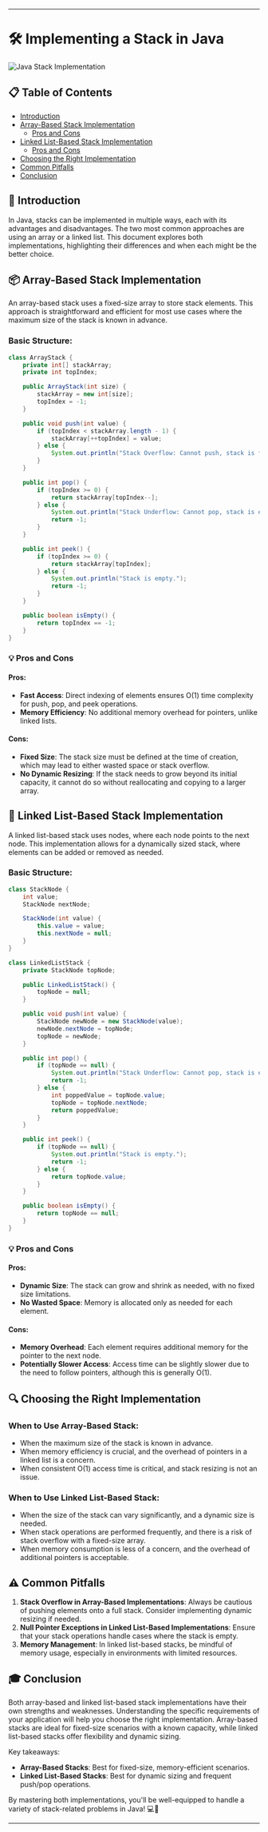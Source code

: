
---

# 🛠️ Implementing a Stack in Java

![Java Stack Implementation](https://img.shields.io/badge/Java-Stack_Implementation-blue?style=for-the-badge&logo=java)

## 📋 Table of Contents
- [Introduction](#-introduction)
- [Array-Based Stack Implementation](#-array-based-stack-implementation)
  - [Pros and Cons](#-pros-and-cons)
- [Linked List-Based Stack Implementation](#-linked-list-based-stack-implementation)
  - [Pros and Cons](#-pros-and-cons)
- [Choosing the Right Implementation](#-choosing-the-right-implementation)
- [Common Pitfalls](#-common-pitfalls)
- [Conclusion](#-conclusion)

## 🌟 Introduction

In Java, stacks can be implemented in multiple ways, each with its advantages and disadvantages. The two most common approaches are using an array or a linked list. This document explores both implementations, highlighting their differences and when each might be the better choice.

## 📦 Array-Based Stack Implementation

An array-based stack uses a fixed-size array to store stack elements. This approach is straightforward and efficient for most use cases where the maximum size of the stack is known in advance.

### Basic Structure:
```java
class ArrayStack {
    private int[] stackArray;
    private int topIndex;

    public ArrayStack(int size) {
        stackArray = new int[size];
        topIndex = -1;
    }

    public void push(int value) {
        if (topIndex < stackArray.length - 1) {
            stackArray[++topIndex] = value;
        } else {
            System.out.println("Stack Overflow: Cannot push, stack is full.");
        }
    }

    public int pop() {
        if (topIndex >= 0) {
            return stackArray[topIndex--];
        } else {
            System.out.println("Stack Underflow: Cannot pop, stack is empty.");
            return -1;
        }
    }

    public int peek() {
        if (topIndex >= 0) {
            return stackArray[topIndex];
        } else {
            System.out.println("Stack is empty.");
            return -1;
        }
    }

    public boolean isEmpty() {
        return topIndex == -1;
    }
}
```

### 💡 Pros and Cons

#### Pros:
- **Fast Access**: Direct indexing of elements ensures O(1) time complexity for push, pop, and peek operations.
- **Memory Efficiency**: No additional memory overhead for pointers, unlike linked lists.

#### Cons:
- **Fixed Size**: The stack size must be defined at the time of creation, which may lead to either wasted space or stack overflow.
- **No Dynamic Resizing**: If the stack needs to grow beyond its initial capacity, it cannot do so without reallocating and copying to a larger array.

## 🔗 Linked List-Based Stack Implementation

A linked list-based stack uses nodes, where each node points to the next node. This implementation allows for a dynamically sized stack, where elements can be added or removed as needed.

### Basic Structure:
```java
class StackNode {
    int value;
    StackNode nextNode;

    StackNode(int value) {
        this.value = value;
        this.nextNode = null;
    }
}

class LinkedListStack {
    private StackNode topNode;

    public LinkedListStack() {
        topNode = null;
    }

    public void push(int value) {
        StackNode newNode = new StackNode(value);
        newNode.nextNode = topNode;
        topNode = newNode;
    }

    public int pop() {
        if (topNode == null) {
            System.out.println("Stack Underflow: Cannot pop, stack is empty.");
            return -1;
        } else {
            int poppedValue = topNode.value;
            topNode = topNode.nextNode;
            return poppedValue;
        }
    }

    public int peek() {
        if (topNode == null) {
            System.out.println("Stack is empty.");
            return -1;
        } else {
            return topNode.value;
        }
    }

    public boolean isEmpty() {
        return topNode == null;
    }
}
```

### 💡 Pros and Cons

#### Pros:
- **Dynamic Size**: The stack can grow and shrink as needed, with no fixed size limitations.
- **No Wasted Space**: Memory is allocated only as needed for each element.

#### Cons:
- **Memory Overhead**: Each element requires additional memory for the pointer to the next node.
- **Potentially Slower Access**: Access time can be slightly slower due to the need to follow pointers, although this is generally O(1).

## 🔍 Choosing the Right Implementation

### When to Use Array-Based Stack:
- When the maximum size of the stack is known in advance.
- When memory efficiency is crucial, and the overhead of pointers in a linked list is a concern.
- When consistent O(1) access time is critical, and stack resizing is not an issue.

### When to Use Linked List-Based Stack:
- When the size of the stack can vary significantly, and a dynamic size is needed.
- When stack operations are performed frequently, and there is a risk of stack overflow with a fixed-size array.
- When memory consumption is less of a concern, and the overhead of additional pointers is acceptable.

## ⚠️ Common Pitfalls

1. **Stack Overflow in Array-Based Implementations**: Always be cautious of pushing elements onto a full stack. Consider implementing dynamic resizing if needed.
2. **Null Pointer Exceptions in Linked List-Based Implementations**: Ensure that your stack operations handle cases where the stack is empty.
3. **Memory Management**: In linked list-based stacks, be mindful of memory usage, especially in environments with limited resources.

## 🎓 Conclusion

Both array-based and linked list-based stack implementations have their own strengths and weaknesses. Understanding the specific requirements of your application will help you choose the right implementation. Array-based stacks are ideal for fixed-size scenarios with a known capacity, while linked list-based stacks offer flexibility and dynamic sizing.

Key takeaways:
- **Array-Based Stacks**: Best for fixed-size, memory-efficient scenarios.
- **Linked List-Based Stacks**: Best for dynamic sizing and frequent push/pop operations.

By mastering both implementations, you'll be well-equipped to handle a variety of stack-related problems in Java! 💻🚀

---
